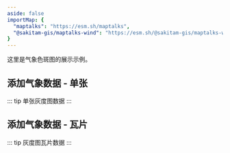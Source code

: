 ```yaml
---
aside: false
importMap: {
  "maptalks": "https://esm.sh/maptalks",
  "@sakitam-gis/maptalks-wind": "https://esm.sh/@sakitam-gis/maptalks-wind"
}
---
```


这里是气象色斑图的展示示例。

## 添加气象数据 - 单张

::: tip
单张灰度图数据
:::

<sfc-playground src="./colorize-image.vue" language="vue" title="灰度图数据" desc="添加灰度图数据 - 单张"></sfc-playground>

## 添加气象数据 - 瓦片

::: tip
灰度图瓦片数据
:::

<sfc-playground src="./colorize-tile.vue" language="vue" title="灰度图数据" desc="添加灰度图数据 - 瓦片"></sfc-playground>
